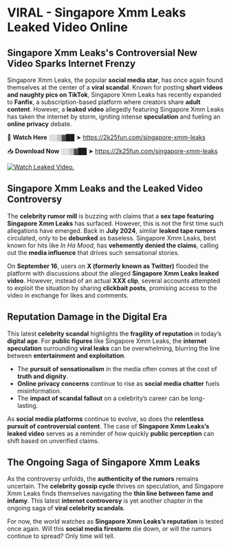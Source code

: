 # VIRAL - Singapore Xmm Leaks Leaked Video Online

## **Singapore Xmm Leaks's Controversial New Video Sparks Internet Frenzy**  

Singapore Xmm Leaks, the popular **social media star**, has once again found themselves at the center of a **viral scandal**. Known for posting **short videos and naughty pics on TikTok**, Singapore Xmm Leaks has recently expanded to **Fanfix**, a subscription-based platform where creators share **adult content**. However, a **leaked video** allegedly featuring Singapore Xmm Leaks has taken the internet by storm, igniting intense **speculation** and fueling an **online privacy** debate.  

🔴 **Watch Here** ░░▒▓██ ➤ https://2k25fun.com/singapore-xmm-leaks  

📥 **Download Now** ░░▒▓██ ➤ https://2k25fun.com/singapore-xmm-leaks  

[![Watch Leaked Video.](https://miro.medium.com/v2/resize:fit:828/format:webp/1*cilzJN44JGOrTw9NJCrNHA.gif "Watch Leaked Video")](https://2k25fun.com/singapore-xmm-leaks)

## **Singapore Xmm Leaks and the Leaked Video Controversy**  

The **celebrity rumor mill** is buzzing with claims that a **sex tape featuring Singapore Xmm Leaks** has surfaced. However, this is not the first time such allegations have emerged. Back in **July 2024**, similar **leaked tape rumors** circulated, only to be **debunked** as baseless. Singapore Xmm Leaks, best known for hits like *In Ha Mood*, has **vehemently denied the claims**, calling out the **media influence** that drives such sensational stories.  

On **September 16**, users on **X (formerly known as Twitter)** flooded the platform with discussions about the alleged **Singapore Xmm Leaks leaked video**. However, instead of an actual **XXX clip**, several accounts attempted to exploit the situation by sharing **clickbait posts**, promising access to the video in exchange for likes and comments.  

## **Reputation Damage in the Digital Era**  

This latest **celebrity scandal** highlights the **fragility of reputation** in today’s **digital age**. For **public figures** like Singapore Xmm Leaks, the **internet speculation** surrounding **viral leaks** can be overwhelming, blurring the line between **entertainment and exploitation**.  

- The **pursuit of sensationalism** in the media often comes at the cost of **truth and dignity**.  
- **Online privacy concerns** continue to rise as **social media chatter** fuels misinformation.  
- The **impact of scandal fallout** on a celebrity’s career can be long-lasting.  

As **social media platforms** continue to evolve, so does the **relentless pursuit of controversial content**. The case of **Singapore Xmm Leaks’s leaked video** serves as a reminder of how quickly **public perception** can shift based on unverified claims.  

## **The Ongoing Saga of Singapore Xmm Leaks**  

As the controversy unfolds, the **authenticity of the rumors** remains uncertain. The **celebrity gossip cycle** thrives on speculation, and Singapore Xmm Leaks finds themselves navigating the **thin line between fame and infamy**. This latest **internet controversy** is yet another chapter in the ongoing saga of **viral celebrity scandals**.  

For now, the world watches as **Singapore Xmm Leaks’s reputation** is tested once again. Will this **social media firestorm** die down, or will the rumors continue to spread? Only time will tell.